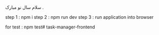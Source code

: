سلام سال نو مبارک . 

step 1 : npm i 
step 2 : npm run dev 
step 3 : run application into browser

for test :
npm test# task-manager-frontend
